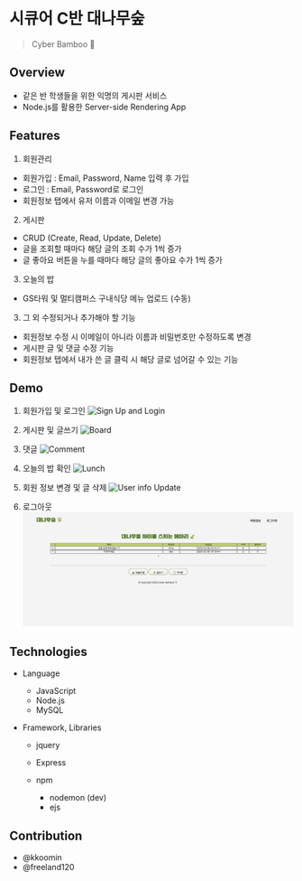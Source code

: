 # 시큐어 C반 대나무숲

> Cyber Bamboo 🎋

## Overview

- 같은 반 학생들을 위한 익명의 게시판 서비스
- Node.js를 활용한 Server-side Rendering App

## Features

1. 회원관리

- 회원가입 : Email, Password, Name 입력 후 가입
- 로그인 : Email, Password로 로그인
- 회원정보 탭에서 유저 이름과 이메일 변경 가능

2. 게시판

- CRUD (Create, Read, Update, Delete)
- 글을 조회할 때마다 해당 글의 조회 수가 1씩 증가
- 글 좋아요 버튼을 누를 때마다 해당 글의 좋아요 수가 1씩 증가

3. 오늘의 밥

- GS타워 및 멀티캠퍼스 구내식당 메뉴 업로드 (수동)

3. 그 외 수정되거나 추가해야 할 기능

- 회원정보 수정 시 이메일이 아니라 이름과 비밀번호만 수정하도록 변경
- 게시판 글 및 댓글 수정 기능
- 회원정보 탭에서 내가 쓴 글 클릭 시 해당 글로 넘어갈 수 있는 기능

## Demo

1. 회원가입 및 로그인
   ![Sign Up and Login](./demo-img/bam-login.gif)

2. 게시판 및 글쓰기
   ![Board](./demo-img/bam-write.gif)

3. 댓글
   ![Comment](./demo-img/bam-comment.gif)

4. 오늘의 밥 확인
   ![Lunch](./demo-img/bam-lunch.gif)

5. 회원 정보 변경 및 글 삭제
   ![User info Update](./demo-img/bam-changeInfo.gif)

6. 로그아웃
   ![Logout](./demo-img/bam-logout.gif)

## Technologies

- Language

  - JavaScript
  - Node.js
  - MySQL

- Framework, Libraries

  - jquery
  - Express
  - npm

    - nodemon (dev)
    - ejs

## Contribution

- @kkoomin
- @freeland120
